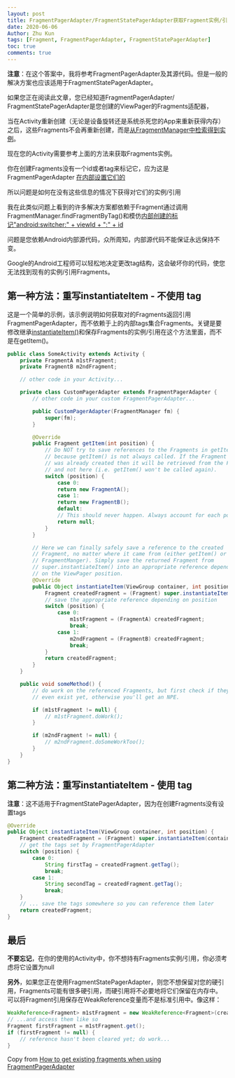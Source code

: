 ```yaml
---
layout: post
title: FragmentPagerAdapter/FragmentStatePagerAdapter获取Fragment实例/引用
date: 2020-06-06
Author: Zhu Kun
tags: [Fragment, FragmentPagerAdapter, FragmentStatePagerAdapter]
toc: true
comments: true
---
```


**注意**：在这个答案中，我将参考FragmentPagerAdapter及其源代码。但是一般的解决方案也应该适用于FragmentStatePagerAdapter。

如果您正在阅读此文章，您已经知道FragmentPagerAdapter/ FragmentStatePagerAdapter是您创建的ViewPager的Fragments适配器，

当在Activity重新创建（无论是设备旋转还是系统杀死您的App来重新获得内存）之后，这些Fragments不会再重新创建，而是[从FragmentManager中检索得到实例](http://grepcode.com/file/repository.grepcode.com/java/ext/com.google.android/android/5.0.2_r1/android/support/v4/app/FragmentPagerAdapter.java?av=f#90)。

现在您的Activity需要参考上面的方法来获取Fragments实例。

你在创建Fragments没有一个id或者tag来标记它，应为这是FragmentPagerAdapter [在内部设置它们的](http://grepcode.com/file/repository.grepcode.com/java/ext/com.google.android/android/5.0.2_r1/android/support/v4/app/FragmentPagerAdapter.java?av=f#100)

所以问题是如何在没有这些信息的情况下获得对它们的实例/引用

我在此类似问题上看到的许多解决方案都依赖于Fragment通过调用FragmentManager.findFragmentByTag()和模仿[内部创建的标记"android:switcher:" + viewId + ":" + id](http://grepcode.com/file/repository.grepcode.com/java/ext/com.google.android/android/5.0.2_r1/android/support/v4/app/FragmentPagerAdapter.java?av=f#173)

问题是您依赖Android内部源代码，众所周知，内部源代码不能保证永远保持不变。

Google的Android工程师可以轻松地决定更改tag结构，这会破坏你的代码，使您无法找到现有的实例/引用Fragments。



## 第一种方法：重写instantiateItem - 不使用 tag

这是一个简单的示例，该示例说明如何获取对的Fragments返回引用FragmentPagerAdapter，而不依赖于上的内部tags集合Fragments。关键是要修改继承[instantiateItem()](http://grepcode.com/file/repository.grepcode.com/java/ext/com.google.android/android/5.0.2_r1/android/support/v4/app/FragmentPagerAdapter.java?av=f#83)和保存Fragments的实例/引用在这个方法里面，而不是在getItem()。

```java
public class SomeActivity extends Activity {
    private FragmentA m1stFragment;
    private FragmentB m2ndFragment;

    // other code in your Activity...

    private class CustomPagerAdapter extends FragmentPagerAdapter {
        // other code in your custom FragmentPagerAdapter...

        public CustomPagerAdapter(FragmentManager fm) {
            super(fm);
        }

        @Override
        public Fragment getItem(int position) {
            // Do NOT try to save references to the Fragments in getItem(),
            // because getItem() is not always called. If the Fragment
            // was already created then it will be retrieved from the FragmentManger
            // and not here (i.e. getItem() won't be called again).
            switch (position) {
                case 0:
                return new FragmentA();
                case 1:
                return new FragmentB();
                default:
                // This should never happen. Always account for each position above
                return null;
            }
        }

        // Here we can finally safely save a reference to the created
        // Fragment, no matter where it came from (either getItem() or
        // FragmentManger). Simply save the returned Fragment from
        // super.instantiateItem() into an appropriate reference depending
        // on the ViewPager position.
        @Override
        public Object instantiateItem(ViewGroup container, int position) {
            Fragment createdFragment = (Fragment) super.instantiateItem(container, position);
            // save the appropriate reference depending on position
            switch (position) {
                case 0:
                    m1stFragment = (FragmentA) createdFragment;
                    break;
                case 1:
                    m2ndFragment = (FragmentB) createdFragment;
                    break;
            }
            return createdFragment;
        }
    }

    public void someMethod() {
        // do work on the referenced Fragments, but first check if they
        // even exist yet, otherwise you'll get an NPE.

        if (m1stFragment != null) {
            // m1stFragment.doWork();
        }

        if (m2ndFragment != null) {
            // m2ndFragment.doSomeWorkToo();
        }
    }
}
```

## 第二种方法：重写instantiateItem - 使用 tag

**注意**：这不适用于FragmentStatePagerAdapter，因为在创建Fragments没有设置tags

```java
@Override
public Object instantiateItem(ViewGroup container, int position) {
    Fragment createdFragment = (Fragment) super.instantiateItem(container, position);
    // get the tags set by FragmentPagerAdapter
    switch (position) {
        case 0:
            String firstTag = createdFragment.getTag();
            break;
        case 1:
            String secondTag = createdFragment.getTag();
            break;
    }
    // ... save the tags somewhere so you can reference them later
    return createdFragment;
}
```

## 最后

**不要忘记**，在你的使用的Activity中，你不想持有Fragments实例/引用，你必须考虑将它设置为null

**另外**，如果您正在使用FragmentStatePagerAdapter，则您不想保留对您的硬引用，Fragments可能有很多硬引用，而硬引用将不必要地将它们保留在内存中。可以将Fragment引用保存在WeakReference变量而不是标准引用中。像这样：

```java
WeakReference<Fragment> m1stFragment = new WeakReference<Fragment>(createdFragment);
// ...and access them like so
Fragment firstFragment = m1stFragment.get();
if (firstFragment != null) {
    // reference hasn't been cleared yet; do work...
}
```



Copy from [How to get existing fragments when using FragmentPagerAdapter](https://stackoverflow.com/questions/14035090/how-to-get-existing-fragments-when-using-fragmentpageradapter)